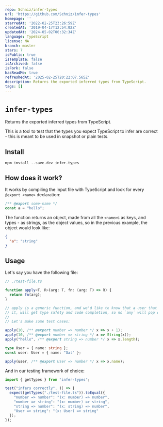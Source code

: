 ```yaml
---
repo: Schniz/infer-types
url: 'https://github.com/Schniz/infer-types'
homepage: ''
starredAt: '2022-02-25T23:26:59Z'
createdAt: '2019-04-17T12:54:02Z'
updatedAt: '2024-05-02T06:32:34Z'
language: TypeScript
license: NA
branch: master
stars: 7
isPublic: true
isTemplate: false
isArchived: false
isFork: false
hasReadMe: true
refreshedAt: '2025-02-25T20:22:07.565Z'
description: Returns the exported inferred types from TypeScript.
tags: []
---
```


# `infer-types`

Returns the exported inferred types from TypeScript.

This is a tool to test that the types you expect TypeScript to infer are correct - this is meant to be used in snapshot or plain tests.

## Install

```
npm install --save-dev infer-types
```

## How does it work?

It works by compiling the input file with TypeScript and look for every `@export <name>` declaration:

```ts
/** @export some-name */
const a = "hello";
```

The function returns an object, made from all the `<name>`s as keys, and types - as strings, as the object values, so in the previous example, the object would look like:

```json
{
  "a": "string"
}
```

## Usage

Let's say you have the following file:

```ts
// ./test-file.ts

function apply<T, R>(arg: T, fn: (arg: T) => R) {
  return fn(arg);
}

// apply is a generic function, and we'd like to know that a user that will use
// it, will get type safety and code completion, so no `any` will pop out.
//
// Let's make some test cases:

apply(10, /** @export number => number */ x => x + 1);
apply(10, /** @export number => string */ x => String(x));
apply("hello", /** @export string => number */ x => x.length);

type User = { name: string };
const user: User = { name: "Gal" };

apply(user, /** @export User => number */ x => x.name);
```

And in our testing framework of choice:

```ts
import { getTypes } from "infer-types";

test("infers correctly", () => {
  expect(getTypes("./test-file.ts")).toEqual({
    "number => number": "(x: number) => number",
    "number => string": "(x: number) => string",
    "string => number": "(x: string) => number",
    "User => string": "(x: User) => string"
  });
});
```
